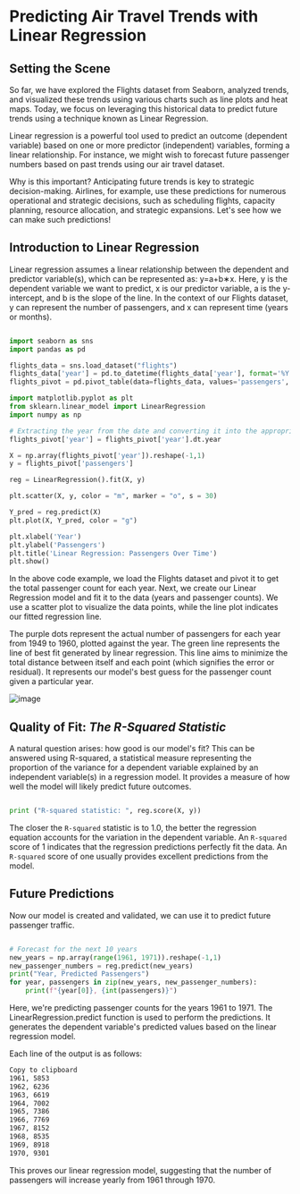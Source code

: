 # Predicting Air Travel Trends with Linear Regression

## Setting the Scene

So far, we have explored the Flights dataset from Seaborn, analyzed trends, and visualized these trends using various charts such as line plots and heat maps. Today, we focus on leveraging this historical data to predict future trends using a technique known as Linear Regression.

Linear regression is a powerful tool used to predict an outcome (dependent variable) based on one or more predictor (independent) variables, forming a linear relationship. For instance, we might wish to forecast future passenger numbers based on past trends using our air travel dataset.

Why is this important? Anticipating future trends is key to strategic decision-making. Airlines, for example, use these predictions for numerous operational and strategic decisions, such as scheduling flights, capacity planning, resource allocation, and strategic expansions. Let's see how we can make such predictions!

## Introduction to Linear Regression
Linear regression assumes a linear relationship between the dependent and predictor variable(s), which can be represented as: 
y=a+b∗x. Here, y is the dependent variable we want to predict, x is our predictor variable, a is the y-intercept, and b is the slope of the line. In the context of our Flights dataset, y can represent the number of passengers, and x can represent time (years or months).

```Python

import seaborn as sns
import pandas as pd

flights_data = sns.load_dataset("flights")
flights_data['year'] = pd.to_datetime(flights_data['year'], format='%Y')
flights_pivot = pd.pivot_table(data=flights_data, values='passengers', index='year', aggfunc='sum').reset_index()

import matplotlib.pyplot as plt
from sklearn.linear_model import LinearRegression
import numpy as np

# Extracting the year from the date and converting it into the appropriate format
flights_pivot['year'] = flights_pivot['year'].dt.year

X = np.array(flights_pivot['year']).reshape(-1,1)
y = flights_pivot['passengers']

reg = LinearRegression().fit(X, y)

plt.scatter(X, y, color = "m", marker = "o", s = 30)

Y_pred = reg.predict(X)
plt.plot(X, Y_pred, color = "g")

plt.xlabel('Year')
plt.ylabel('Passengers')
plt.title('Linear Regression: Passengers Over Time')
plt.show()
```
In the above code example, we load the Flights dataset and pivot it to get the total passenger count for each year. Next, we create our Linear Regression model and fit it to the data (years and passenger counts). We use a scatter plot to visualize the data points, while the line plot indicates our fitted regression line.

The purple dots represent the actual number of passengers for each year from 1949 to 1960, plotted against the year. The green line represents the line of best fit generated by linear regression. This line aims to minimize the total distance between itself and each point (which signifies the error or residual). It represents our model's best guess for the passenger count given a particular year.

![image](https://github.com/user-attachments/assets/bc606704-0add-4c10-acad-5c17b12111f4)


## Quality of Fit: *The R-Squared Statistic*

A natural question arises: how good is our model's fit? This can be answered using R-squared, a statistical measure representing the proportion of the variance for a dependent variable explained by an independent variable(s) in a regression model. It provides a measure of how well the model will likely predict future outcomes.

```Python

print ("R-squared statistic: ", reg.score(X, y))
```
The closer the `R-squared` statistic is to 1.0, the better the regression equation accounts for the variation in the dependent variable. An `R-squared` score of 1 indicates that the regression predictions perfectly fit the data. An `R-squared` score of one usually provides excellent predictions from the model.

## Future Predictions

Now our model is created and validated, we can use it to predict future passenger traffic.

```Python

# Forecast for the next 10 years
new_years = np.array(range(1961, 1971)).reshape(-1,1)
new_passenger_numbers = reg.predict(new_years)
print("Year, Predicted Passengers")
for year, passengers in zip(new_years, new_passenger_numbers):
    print(f"{year[0]}, {int(passengers)}")
```

Here, we're predicting passenger counts for the years 1961 to 1971. The LinearRegression.predict function is used to perform the predictions. It generates the dependent variable's predicted values based on the linear regression model.

Each line of the output is as follows:

```Markdown
Copy to clipboard
1961, 5853
1962, 6236
1963, 6619
1964, 7002
1965, 7386
1966, 7769
1967, 8152
1968, 8535
1969, 8918
1970, 9301
```
This proves our linear regression model, suggesting that the number of passengers will increase yearly from 1961 through 1970.
